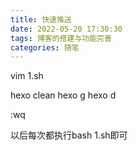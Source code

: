 ```yaml
---
title: 快速推送
date: 2022-05-20 17:30:30
tags: 博客的搭建与功能完善
categories: 随笔
---
```


vim 1.sh

hexo clean
hexo g
hexo d

:wq

以后每次都执行bash 1.sh即可